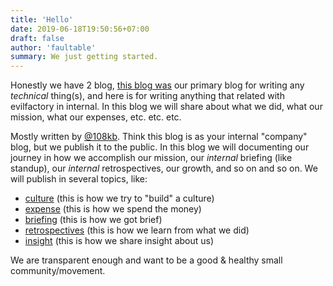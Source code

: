 ```yaml
---
title: 'Hello'
date: 2019-06-18T19:50:56+07:00
draft: false
author: 'faultable'
summary: We just getting started.
---
```


Honestly we have 2 blog, [this blog was](https://github.com/evilfactorylabs/blog/issues) our primary blog for
writing any _technical_ thing(s), and here is for writing anything that related with evilfactory in
internal. In this blog we will share about what we did, what our mission, what our expenses, etc.
etc. etc.

Mostly written by [@108kb](https://github.com/108kb). Think this blog is as your internal "company"
blog, but we publish it to the public. In this blog we will documenting our journey in how we
accomplish our mission, our _internal_ briefing (like standup), our _internal_ retrospectives, our
growth, and so on and so on. We will publish in several topics, like:

- [culture](/tags/culture/) (this is how we try to "build" a culture)
- [expense](/tags/expense/) (this is how we spend the money)
- [briefing](/tags/briefing/) (this is how we got brief)
- [retrospectives](/tags/retrospectives/) (this is how we learn from what we did)
- [insight](/tags/insight/) (this is how we share insight about us)

We are transparent enough and want to be a good & healthy small community/movement.
